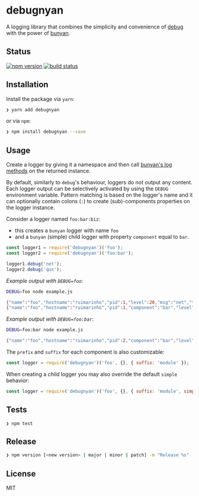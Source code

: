 # debugnyan

A logging library that combines the simplicity and convenience of [debug](https://github.com/visionmedia/debug) with the power of [bunyan](https://github.com/trentm/node-bunyan).

## Status

[![npm version][npm-image]][npm-url]
[![build status][travis-image]][travis-url]

## Installation

Install the package via `yarn`:

```sh
❯ yarn add debugnyan
```

or via `npm`:

```sh
❯ npm install debugnyan --save
```

## Usage

Create a logger by giving it a namespace and then call [bunyan's log methods](https://github.com/trentm/node-bunyan#log-method-api) on the returned instance.

By default, similarly to `debug`'s behaviour, loggers do not output any content. Each logger output can be selectively activated by using the `DEBUG` environment variable.
Pattern matching is based on the logger's name and it can optionally contain colons (`:`) to create (sub)-components properties on the logger instance.

Consider a logger named `foo:bar:biz`:

- this creates a `bunyan` logger with name `foo`
- and a `bunyan` (simple) child logger with property `component` equal to `bar`.

```js
const logger1 = require('debugnyan')('foo');
const logger2 = require('debugnyan')('foo:bar');

logger1.debug('net');
logger2.debug('qux');
```

*Example output with `DEBUG=foo`*:

```bash
DEBUG=foo node example.js

{"name":"foo","hostname":"ruimarinho","pid":1,"level":20,"msg":"net","time":"2016-10-04T18:54:14.530Z","v":0}
{"name":"foo","hostname":"ruimarinho","pid":1,"component":"bar","level":20,"msg":"qux","time":"2016-10-04T18:54:14.531Z","v":0}
```

*Example output with `DEBUG=foo:bar`*:

```bash
DEBUG=foo:bar node example.js

{"name":"foo","hostname":"ruimarinho","pid":2,"component":"bar","level":20,"msg":"qux","time":"2016-10-04T18:55:08.217Z","v":0}
```

The `prefix` and `suffix` for each component is also customizable:

```js
const logger = require('debugnyan')('foo', {}, { suffix: 'module' });
```

When creating a _child_ logger you may also override the default `simple` behavior:

```js
const logger = require('debugnyan')('foo', {}, { suffix: 'module', simple: false });
```

## Tests

```
❯ npm test
```

## Release

```sh
❯ npm version [<new version> | major | minor | patch] -m "Release %s"
```

## License

MIT

[npm-image]: https://img.shields.io/npm/v/debugnyan.svg
[npm-url]: https://www.npmjs.com/package/debugnyan
[travis-image]: https://travis-ci.org/seegno/debugnyan.svg
[travis-url]: https://travis-ci.org/seegno/debugnyan

